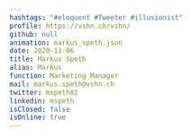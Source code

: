 ```yaml
---
hashtags: "#eloquent #Tweeter #illusionist"
profile: https://vshn.ch/vshn/
github: null
animation: markus_speth.json
date: 2020-11-06
title: Markus Speth
alias: Markus
function: Marketing Manager
mail: markus.speth@vshn.ch
twitter: mspeth82
linkedin: mspeth
isClosed: false
isOnline: true
---
```

